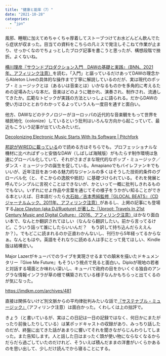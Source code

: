 ```yaml
---
title: "健康と能率（7）"
date: "2021-10-28"
categories: 
  - "jpn"
---
```


風邪、睡眠に加えてめちゃくちゃ厚着してストーブつけてお水どんどん飲んでたら症状が収まった。目当ての資料をこちらの凡ミスで発注しそこねて作業が止まり、せっかくなのでちょっとしたブログ記事を書こうと思ったが、構想段階で挫折。よくないね。

[横川理彦『サウンドプロダクション入門　DAWの基礎と実践』（BNN、2021年、アフィリンク注意）](https://amzn.to/2XYvQ8w)を読む。「入門」と謳っているだけあってDAWの理念からAbleton Liveの具体的な操作まで丁寧に解説しているのだが、実は現代のポップ・ミュージックとは（あるいは音楽とは）いかなるものかを多角的に考えるための足場みたいな本だ。音楽はどのように聴かれ、演奏され、制作され、流通してきたか。広範なトピックが実践の方法といっしょに語られる。だからDAWの使い方はひととおりわかってるよっていう人も一度目を通すと面白い。

他方、DAWなどのテクノロジーがヨーロッパの近代的な音楽観をもって世界を植民地化（colonize）しているという批判はいろんな方向から起こっていて、最近もこういう記事が出ていたみたいだ。

[Decolonizing Electronic Music Starts With Its Software | Pitchfork](https://pitchfork.com/thepitch/decolonizing-electronic-music-starts-with-its-software/)

[邦訳がWIREDに載っている](https://wired.jp/membership/2021/10/20/decolonizing-electronic-music-starts-with-its-software/)ので読める方はそちらでも。プロフェッショナルな機材に比べればずっと安価なDAW（しばしば海賊版）がもたらす制作環境は急速にグローバル化していて、それがさまざまな現代的なポップ・ミュージック／ダンス・ミュージックの誕生を促している。Amapianoでもバイレファンキでもいいが、近年注目をあつめる魅力的なジャンルの多くはそうした技術的条件のグローバル化（と、そこからの逸脱や抵抗）に基礎づけられている。それを発展と呼んでシンプルに言祝ぐことはできないが、かといって一概に批判しきれるものでもない。いずれにせよ作品や言葉を通じてその様子をうかがい知ることができる本といえば、日本語だったら[大石始／吉本秀純監修『GLOCAL BEATS』（CDジャーナルムック、2011年、アフィリンク注意）](https://amzn.to/3nwBfMG)があるし、上掲の記事にも登場する[Jace Clayton (aka DJ/Rupture) が著した『Uproot: Travels In 21st Century Music and Digital Culture』（2016、アフィリンク注意）](https://amzn.to/3Bnz9DC)はかなり面白い本で、なんとか翻訳されてほしい（なんなら翻訳したい。前から言ってるけど。こういう話って誰にしたらいいんだ？　もう訳して持ち込んだらええんか？）。でもどこに読まれるのか正直わかんないし、刊行から5年経ってるからなぁ。なんともはや。英語をそれなりに読める人は手にとって見てほしい、Kindle版は結構安い。

Major Lazerがキューバでのライブを実現させるまでの顛末を描いたドキュメンタリー『Give Me Future』もそういう視点で見ると面白い。Diploが現地の若者と対話する場面とか味わい深いし、キューバで政府の目をかいくぐる独自のアングラな情報インフラが草の根で構築されている様子なんかもちらっと出てくるのが気になった。

https://imdkm.com/archives/481

直接は関係ないけど別文脈からの平均律批判みたいな話で[『サステナブル・ミュージック』](https://amzn.to/3Eq4Tu0)（アフィリンク注意）は面白かった。くわしくは上の拙評で。

きょう（と書いているが、実はこの日記は一日の記録ではなく、何日かにまたがったり前後したりしている）は某ポッドキャストの収録があり、みっちり話したのだが、終盤に出てきた話があまりに響いてそれを聞きながらじんわりしてしまった。また告知します。人と話した日はまったく頭が使い物にならなくなるからだらだら過ごしていたのだけれど、そういえば積んだままの洋書がいくらかあるのを思い出して、少しだけ読んでから寝ることにする。
